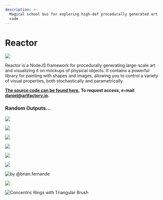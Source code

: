 ```yaml
---
description: >-
  Magical school bus for exploring high-def procedurally generated art through
  code
---
```


# Reactor

![](.gitbook/assets/screenshot-from-2020-09-11-20-22-52.png)

Reactor is a NodeJS framework for procedurally generating large-scale art and visualizing it on mockups of physical objects. It contains a powerful library for painting with shapes and images, allowing you to control a variety of visual properties, both stochastically and parametrically.

[**The source code can be found here.**](https://github.com/superginyuforce/reactor) **To request access, e-mail daniel@artfactory.io.**

### Random Outputs...

![](.gitbook/assets/image%20%285%29.png)

![](.gitbook/assets/screenshot-from-2020-09-11-14-12-13.png)

![](.gitbook/assets/screenshot-from-2020-09-11-14-31-49.png)

![](.gitbook/assets/screenshot-from-2020-09-11-11-05-28.png)

![](.gitbook/assets/test.gif)

![](.gitbook/assets/2fd31f%20%282%29.jpeg)

![by @brian.fernande](.gitbook/assets/image%20%287%29.png)

![](.gitbook/assets/abede0.png)

![Concentric Rings with Triangular Brush](.gitbook/assets/b0b320.png)



